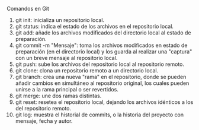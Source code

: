 Comandos en Git
1. git init: inicializa un repositorio local.
2. git status: indica el estado de los archivos en el repositorio local.
3. git add: añade los archivos modificados del directorio local al estado de preparación.
4. git commit -m "Mensaje": toma los archivos modificados en estado de preparación (en el directorio local) y los guarda al realizar una "captura" con un breve mensaje al repositorio local.
5. git push: sube los archivos del repositorio local al repositorio remoto.
6. git clone: clona un repositorio remoto a un directorio local.
7. git branch: crea una nueva "rama" en el repositorio, donde se pueden añadir cambios en simultáneo al repositorio original, los cuales pueden unirse a la rama principal o ser revertidos.
8. git merge: une dos ramas distintas.
9. git reset: resetea el repositorio local, dejando los archivos idénticos a los del repositorio remoto.
10. git log: muestra el historial de commits, o la historia del proyecto con mensaje, fecha y autor.